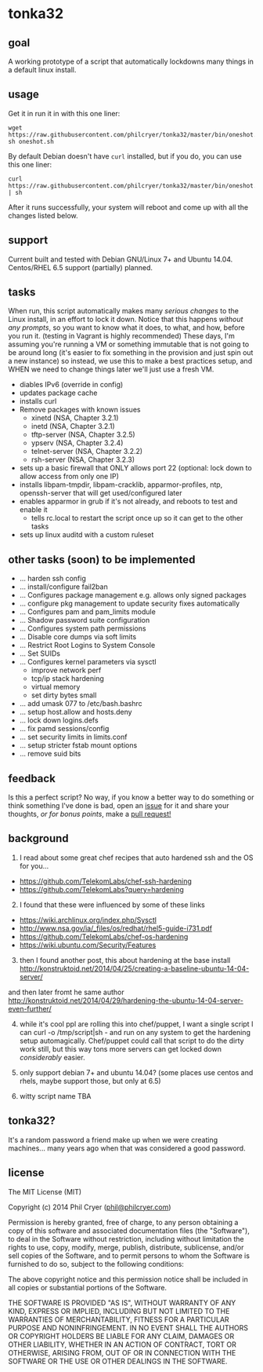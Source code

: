 tonka32
=======

## goal

A working prototype of a script that automatically lockdowns many things in a default linux install.

## usage
Get it in run it in with this one liner:

    wget https://raw.githubusercontent.com/philcryer/tonka32/master/bin/oneshot.sh; sh oneshot.sh

By default Debian doesn't have <code>curl</code> installed, but if you do, you can use this one liner:
    
    curl https://raw.githubusercontent.com/philcryer/tonka32/master/bin/oneshot.sh | sh
    
After it runs successfully, your system will reboot and come up with all the changes listed below.

## support

Current built and tested with Debian GNU/Linux 7+ and Ubuntu 14.04. Centos/RHEL 6.5 support (partially) planned.

## tasks

When run, this script automatically makes many *serious changes* to the Linux install, in an effort to lock it down. Notice that this happens *without any prompts*, so you want to know what it does, to what, and how, before you run it. (testing in Vagrant is highly recommended) These days, I'm assuming you're running a VM or something immutable that is not going to be around long (it's easier to fix something in the provision and just spin out a new instance) so instead, we use this to make a best practices setup, and WHEN we need to change things later we'll just use a fresh VM. 

* diables IPv6 (override in config)
* updates package cache
* installs curl
* Remove packages with known issues
	- xinetd (NSA, Chapter 3.2.1)
	- inetd (NSA, Chapter 3.2.1)
	- tftp-server (NSA, Chapter 3.2.5)
	- ypserv (NSA, Chapter 3.2.4)
	- telnet-server (NSA, Chapter 3.2.2)
	- rsh-server (NSA, Chapter 3.2.3)
* sets up a basic firewall that ONLY allows port 22 (optional: lock down to allow access from only one IP)
* installs libpam-tmpdir, libpam-cracklib, apparmor-profiles, ntp, openssh-server that will get used/configured later
* enables apparmor in grub if it's not already, and reboots to test and enable it
	- tells rc.local to restart the script once up so it can get to the other tasks
* sets up linux auditd with a custom ruleset

## other tasks (soon) to be implemented
* ... harden ssh config
* ... install/configure fail2ban
* ... Configures package management e.g. allows only signed packages
* ... configure pkg management to update security fixes automatically
* ... Configures pam and pam_limits module
* ... Shadow password suite configuration
* ... Configures system path permissions
* ... Disable core dumps via soft limits
* ... Restrict Root Logins to System Console
* ... Set SUIDs
* ... Configures kernel parameters via sysctl
	- improve network perf
	- tcp/ip stack hardening
	- virtual memory
	- set dirty bytes small
* ... add umask 077 to /etc/bash.bashrc
* ... setup host.allow and hosts.deny
* ... lock down logins.defs
* ... fix pamd sessions/config
* ... set security limits in limits.conf
* ... setup stricter fstab mount options
* ... remove suid bits

## feedback

Is this a perfect script? No way, if you know a better way to do something or think something I've done is bad, open an [issue](https://github.com/philcryer/tonka32/issues) for it and share your thoughts, *or for bonus points*, make a [pull request!](https://github.com/blog/712-pull-requests-2-0)

## background
1) I read about some great chef recipes that auto hardened ssh and the OS for you...
* https://github.com/TelekomLabs/chef-ssh-hardening
* https://github.com/TelekomLabs?query=hardening
 
2) I found that these were influenced by some of these links
* https://wiki.archlinux.org/index.php/Sysctl
* http://www.nsa.gov/ia/_files/os/redhat/rhel5-guide-i731.pdf
* https://github.com/TelekomLabs/chef-os-hardening
* https://wiki.ubuntu.com/Security/Features
 
3) then I found another post, this about hardening at the base install
http://konstruktoid.net/2014/04/25/creating-a-baseline-ubuntu-14-04-server/
 
and then later fromt he same author
http://konstruktoid.net/2014/04/29/hardening-the-ubuntu-14-04-server-even-further/
 
4) while it's cool ppl are rolling this into chef/puppet, I want a single script I can curl -o /tmp/script|sh - and run on any system to get the hardening setup automagically. Chef/puppet could call that script to do the dirty work still, but this way tons more servers can get locked down *considerably* easier. 

5) only support debian 7+ and ubuntu 14.04? (some places use centos and rhels, maybe support those, but only at 6.5)

6) witty script name TBA

## tonka32?

It's a random password a friend make up when we were creating machines... many years ago when that was considered a good password.

## license
The MIT License (MIT)

Copyright (c) 2014 Phil Cryer (phil@philcryer.com)

Permission is hereby granted, free of charge, to any person obtaining a copy
of this software and associated documentation files (the "Software"), to deal
in the Software without restriction, including without limitation the rights
to use, copy, modify, merge, publish, distribute, sublicense, and/or sell
copies of the Software, and to permit persons to whom the Software is
furnished to do so, subject to the following conditions:

The above copyright notice and this permission notice shall be included in all
copies or substantial portions of the Software.

THE SOFTWARE IS PROVIDED "AS IS", WITHOUT WARRANTY OF ANY KIND, EXPRESS OR
IMPLIED, INCLUDING BUT NOT LIMITED TO THE WARRANTIES OF MERCHANTABILITY,
FITNESS FOR A PARTICULAR PURPOSE AND NONINFRINGEMENT. IN NO EVENT SHALL THE
AUTHORS OR COPYRIGHT HOLDERS BE LIABLE FOR ANY CLAIM, DAMAGES OR OTHER
LIABILITY, WHETHER IN AN ACTION OF CONTRACT, TORT OR OTHERWISE, ARISING FROM,
OUT OF OR IN CONNECTION WITH THE SOFTWARE OR THE USE OR OTHER DEALINGS IN THE
SOFTWARE.
